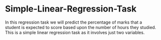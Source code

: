 # Simple-Linear-Regression-Task
In this regression task we will predict the percentage of marks that a student is expected to score based upon the number of hours they studied. This is a simple linear regression task as it involves just two variables.
